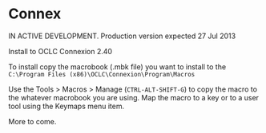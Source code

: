 Connex
======

IN ACTIVE DEVELOPMENT.  Production version expected 27 Jul 2013


Install to OCLC Connexion 2.40

To install copy the macrobook (.mbk file) you want to install to the `C:\Program Files (x86)\OCLC\Connexion\Program\Macros`

Use the Tools > Macros > Manage (`CTRL-ALT-SHIFT-G`) to copy the macro to the whatever macrobook you are using. Map the macro to a key or to a user tool using the Keymaps menu item.

More to come.
